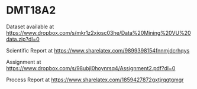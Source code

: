 # DMT18A2
Dataset available at https://www.dropbox.com/s/mkr1z2xiosc03he/Data%20Mining%20VU%20data.zip?dl=0

Scientific Report at https://www.sharelatex.com/9899398154fnnmjdcrhqys

Assignment at https://www.dropbox.com/s/98ubjl0hoynrsq4/Assignment2.pdf?dl=0

Process Report at https://www.sharelatex.com/1859427872gxtjrqgtgmgr

